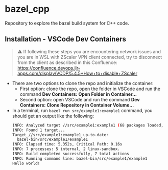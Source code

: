 # bazel_cpp
Repository to explore the bazel build system for C++ code.

## Installation - VSCode Dev Containers

> ⚠ If following these steps you are encountering network issues and you are in
> WSL with ZScaler VPN client connected, try to disconnect from the client as
> described in this Confluence:
> https://confluence.devops.jlr-apps.com/display/VCDP/5.4.5+How+to+disable+ZScaler

- There are two options to clone the repo and initialize the container:
  - First option: clone the repo, open the folder in VSCode and run the command
    **Dev Containers: Open Folder in Container...**
  - Second option: open VSCode and run the command **Dev Containers: Clone
    Repository in Container Volume...**
- In a terminal, run `bazel run src/example1:example1` command, you should get an
  output like the following:
  ```bash
  INFO: Analyzed target //src/example1:example1 (68 packages loaded, 305 targets configured).
  INFO: Found 1 target...
  Target //src/example1:example1 up-to-date:
    bazel-bin/src/example1/example1
  INFO: Elapsed time: 5.352s, Critical Path: 0.16s
  INFO: 7 processes: 5 internal, 2 linux-sandbox.
  INFO: Build completed successfully, 7 total actions
  INFO: Running command line: bazel-bin/src/example1/example1
  Hello world!
  ```
